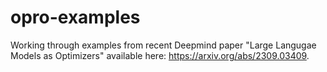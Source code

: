 # opro-examples

Working through examples from recent Deepmind paper "Large Langugae Models as Optimizers" available here: https://arxiv.org/abs/2309.03409.

